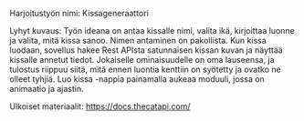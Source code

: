 Harjoitustyön nimi: Kissageneraattori

Lyhyt kuvaus:
Työn ideana on antaa kissalle nimi, valita ikä, kirjoittaa luonne ja valita, mitä kissa sanoo. Nimen antaminen on pakollista. Kun kissa luodaan,
sovellus hakee Rest APIsta satunnaisen kissan kuvan ja näyttää kissalle annetut tiedot. Jokaiselle ominaisuudelle on oma lauseensa, ja tulostus riippuu siitä,
mitä ennen luontia kenttiin on syötetty ja ovatko ne olleet tyhjiä. Luo kissa -nappia painamalla aukeaa moduuli, jossa on animaatio ja ajastin.

Ulkoiset materiaalit:
https://docs.thecatapi.com/
